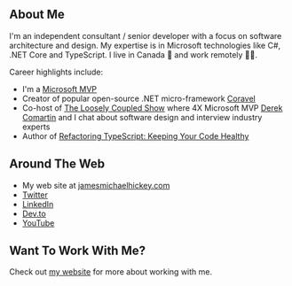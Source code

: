 ## About Me

I'm an independent consultant / senior developer with a focus on software architecture and design. My expertise is in Microsoft technologies like C#, .NET Core and TypeScript. I live in Canada 🍁 and work remotely 👨‍💻. 

Career highlights include:

- I'm a [Microsoft MVP](https://mvp.microsoft.com/en-us/PublicProfile/5003843)
- Creator of popular open-source .NET micro-framework [Coravel](https://github.com/jamesmh/coravel)
- Co-host of [The Loosely Coupled Show](https://www.youtube.com/channel/UCNX9EQV4aEfa6fa9o6qcdEQ) where 4X Microsoft MVP [Derek Comartin](https://codeopinion.com/) and I chat about software design and interview industry experts
- Author of [Refactoring TypeScript: Keeping Your Code Healthy](https://www.packtpub.com/web-development/refactoring-typescript)

## Around The Web

- My web site at [jamesmichaelhickey.com](https://www.jamesmichaelhickey.com)
- [Twitter](https://twitter.com/jamesmh_dev)
- [LinkedIn](https://www.linkedin.com/in/jamesmhickey/)
- [Dev.to](https://dev.to/jamesmh)
- [YouTube](https://www.youtube.com/channel/UCRafEj0oNnAxrHhDwe73QCQ)

## Want To Work With Me?

Check out [my website](https://www.jamesmichaelhickey.com) for more about working with me.

